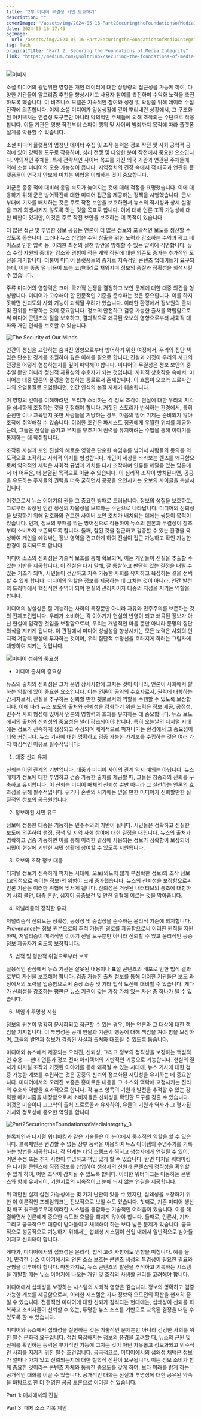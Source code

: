 ```yaml
---
title: "2부 미디어 무결성 기반 보호하기"
description: ""
coverImage: "/assets/img/2024-05-16-Part2SecuringtheFoundationsofMediaIntegrity_0.png"
date: 2024-05-16 17:45
ogImage: 
  url: /assets/img/2024-05-16-Part2SecuringtheFoundationsofMediaIntegrity_0.png
tag: Tech
originalTitle: "Part 2: Securing the Foundations of Media Integrity"
link: "https://medium.com/@soltrinox/securing-the-foundations-of-media-integrity-1092a1cb544a"
---
```



![이미지](/assets/img/2024-05-16-Part2SecuringtheFoundationsofMediaIntegrity_0.png)

소셜 미디어의 광범위한 영향은 개인 데이터에 대한 상당량의 접근성을 가능케 하여, 다양한 기관들이 알고리즘 추천을 향상시키고 사용자 참여를 촉진하며 수익화 노력을 촉진하도록 했습니다. 이 비즈니스 모델은 지속적인 참여와 성장 및 확장을 위해 데이터 수집 전략에 의존합니다. 이제 소셜 미디어가 일상생활에 깊이 뿌리내린 상황에서, 그 구조화된 아키텍처는 연결성 도구뿐만 아니라 악의적인 주체들에 의해 조작되는 수단으로 작용합니다. 이들 기관은 영향 작전부터 스파이 행위 및 사이버 범죄까지 목적에 따라 플랫폼 설계를 악용할 수 있습니다.

소셜 미디어 플랫폼의 엄청난 데이터 수집 및 조작 능력은 정보 작전 및 사회 공학적 공격에 있어 강력한 도구로 작용하며, 심리 전쟁 및 다양한 분야 작전에서 중요한 요소입니다. 악의적인 주체들, 특히 전략적인 사이버 목표를 가진 외국 기관과 연관된 주체들에 의해 소셜 미디어의 오용 가능성이 큽니다. 지역정치의 긴장 속에서 적 대국과 연관된 플랫폼들이 언국가 안보에 미치는 위협을 이해하는 것이 중요합니다.

미군은 종종 적에 대비해 응답 속도가 늦어지는 것에 대해 걱정을 표명했습니다. 이에 대응하기 위해 군은 방어작전에 대한 미디어 접근을 제공하는 정책을 시행했습니다. 군사 부대에 기자를 배치하는 것은 주로 작전 보안을 보호하면서 뉴스의 적시성과 상세 설명을 크게 희생시키지 않도록 하는 것을 목표로 합니다. 이에 대해 언론 조작 가능성에 대한 비판이 있지만, 이것은 주로 작전 보안을 보호하는 데 목적이 있습니다.

<div class="content-ad"></div>

더 많은 접근 및 투명한 정보 공유는 언론이 더 많은 정보와 포괄적인 보도를 생산할 수 있도록 돕습니다. 그러나 뉴스 산업은 수익 창출을 위한 노력과 감소하는 수익과 광고 베이스로 인한 압력 등, 이러한 최선의 실천 방안을 방해할 수 있는 압력에 직면합니다. 뉴스 수집 자원의 중대한 감소와 경험이 적은 계약 직원에 대한 의존도 증가는 추가적인 도전을 제기합니다. 더불어 미디어 플랫폼들의 증가로 지속적인 콘텐츠 업데이트가 요구되는데, 이는 종종 덜 비용이 드는 코멘터리로 채워지며 정보의 품질과 정확성을 희석시킬 수 있습니다.

주류 미디어의 영향력은 크며, 국가적 논쟁을 결정하고 보안 문제에 대한 대중 의견을 형성합니다. 미디어가 고수해야 할 전문적인 기준을 준수하는 것은 중요합니다. 이를 하지 못하면 신뢰도와 사회 기능이 퇴색될 우려가 있습니다. 이러한 환경에서 정보원의 출처 및 진위를 보장하는 것이 중요합니다. 정보의 안전하고 검증 가능한 출처를 확립함으로써 미디어 콘텐츠의 질을 보호하고, 결과적으로 왜곡된 오보의 영향으로부터 사회적 대화와 개인 인식을 보호할 수 있습니다.

![The Security of Our Minds](/assets/img/2024-05-16-Part2SecuringtheFoundationsofMediaIntegrity_1.png)

<div class="content-ad"></div>

인간의 정신을 교란하는 숨겨진 영향으로부터 방어하기 위한 여정에서, 우리의 집단 책임은 단순한 경계를 초월하여 깊은 이해를 필요로 합니다; 진실과 거짓이 우리의 사고의 전장을 어떻게 형성하는지를 깊이 파악해야 합니다. 미디어의 무결성은 정보 보안의 중추일 뿐만 아니라 정신적 자율성의 수호자가 되는 것입니다. 사회적 상호작용 속에서, 미디어는 대중 담론의 풍경을 형성하는 통로로서 존재합니다. 이 흐름이 오보와 프로파간다의 오염물질로 오염된다면, 인간 인식의 본질 자체가 훼손됩니다.

이 영향의 깊이를 이해하려면, 우리가 소비하는 각 정보 조각이 현실에 대한 우리의 지각을 섬세하게 조정하는 것을 인정해야 합니다. 거짓된 스토리가 번식하는 환경에서, 특히 순진한 이나 교육받지 못한 사람들을 겨냥하는 경우, 마음의 방어 기제는 준비되지 않아 조작에 취약해질 수 있습니다. 이러한 조건은 파시스트 정권에게 우월한 위치를 제공하는데, 그들은 진실을 숨기고 무지를 부추기며 권력을 유지하려는 수법을 통해 이야기를 통제하는 데 착취합니다.

조작된 사실과 꼬인 진실의 해로운 영향은 단순한 속임수를 넘어서 사람들의 동의를 의도적으로 조작하고 사회적 의지를 형성합니다. 개인이 세상을 바라보는 렌즈를 왜곡함으로써 악의적인 세력은 사회적 규범과 가치를 다시 조작하며 인류를 깨달음 있는 담론에서 더 어두운, 더 분열된 목적으로 이끌 수 있습니다. 이 심리적 조작이 방치된다면, 공공을 유도하는 주자들의 권력을 더욱 굳히면서 공공을 오인시키는 오보의 사이클을 촉발시킵니다.

이것으로서 뉴스 이야기의 권을 그 중요한 방패로 드러납니다. 정보의 성질을 보호하고, 그로부터 확장된 인간 정신의 자율성을 보호하는 수단으로 나타납니다. 미디어의 신뢰성을 보장하기 위해 암호화와 견고한 사이버 보안 조치가 배치되는 데에는 쌍둥이 목적이 있습니다. 먼저, 정보의 부패를 막는 방어선으로 작용하여 뉴스의 원본과 무결성이 창조부터 소비까지 보존되도록 합니다. 둘째, 참된 것을 접근하고 검증할 수 있는 환경을 육성하여 개인을 에워싸는 정보 영역을 견고하게 하여 진실이 접근 가능하고 확인 가능한 환경이 유지되도록 합니다.

<div class="content-ad"></div>

미디어 소스의 신뢰성은 기술적 보호를 통해 확보되며, 이는 개인들이 진실을 추출할 수 있는 기반을 제공합니다. 이 진실은 다시 말해, 잘 통찰하고 판단력 있는 결정을 내릴 수 있는 기초가 되며, 시민들이 건강하고 지속 가능한 사회를 유지하고 육성하는 길을 선택할 수 있게 합니다. 미디어의 역할은 정보를 제공하는 데 그치는 것이 아니라, 인간 발전의 드라마에서 핵심적인 주역이 되어 현실의 관리자이자 대중의 지성을 지키는 역할을 합니다.

미디어의 성실성은 잘 기능하는 사회의 특징뿐만 아니라 자유와 민주주의를 보존하는 것의 전제조건입니다. 우리가 소비하는 각 이야기가 현실의 반영이 되고 왜곡된 정보가 아닌 현실에 입각한 것임을 보장함으로써, 우리는 개별적인 마음 뿐만 아니라 문명의 집단 의식을 지키게 됩니다. 이 관점에서 미디어 성실성을 향상시키는 모든 노력은 사회의 인지적 저항력 향상에 투자하는 것이며, 우리 집단적 수평선을 흐려지게 하려는 그림자에 대항하여 지키는 것입니다.

![미디어 성취의 중요성](/assets/img/2024-05-16-Part2SecuringtheFoundationsofMediaIntegrity_2.png)

- 미디어 출처의 중요성

<div class="content-ad"></div>

뉴스의 출처와 신뢰성은 그저 운영 상세사항에 그치는 것이 아니라, 언론이 사회에서 발하는 역할에 있어 중요한 요소입니다. 이는 언론이 공익의 수호자로서, 권력에 대항하는 감시자로서, 진실을 추구하는 신뢰할 만한 횃불로서의 역할을 수행할 수 있도록 보장합니다. 이에 따라 뉴스 보도의 출처와 신뢰성을 강화하기 위한 노력은 정보 제공, 공정성, 민주적 사회 형성에 있어서 언론의 영향력과 효과를 유지하는 데 중요합니다. 뉴스 보도에서의 출처와 신뢰성의 중요성은 널리 강조되어야 합니다. 특히 오늘날의 디지털 시대에는 정보가 신속하게 생성되고 수정되며 세계적으로 퍼져나가는 환경에서 그 중요성이 더욱 커집니다. 뉴스 기사에 대한 명확하고 검증 가능한 가계보를 수립하는 것은 여러 가지 핵심적인 이유로 필수적입니다:

1. 대중 신뢰 유지

신뢰는 어떤 관계의 기반입니다. 대중과 미디어 사이의 관계 역시 예외는 아닙니다. 뉴스 매체가 정보에 대한 투명하고 검증 가능한 출처를 제공할 때, 그들은 청중과의 신뢰를 구축하고 유지합니다. 이 신뢰는 미디어 매체의 신뢰성 뿐만 아니라 그 실천하는 언론의 효과성을 위해 필수적입니다. 위기나 혼란의 시기에는 믿을 만한 미디어가 신뢰할만한 실질적인 정보의 공급원입니다.

2. 정보화된 시민 유도

<div class="content-ad"></div>

정보에 정통한 대중은 기능하는 민주주의의 기반이 됩니다. 시민들은 정확하고 진실한 보도에 의존하여 행정, 정책 및 지역 사회 참여에 대한 결정을 내립니다. 뉴스의 출처가 명확하고 검증 가능하면 이를 통해 이러한 결정에 사용되는 정보가 정확함이 보장되어 시민이 현실에 기반한 시민 생활에 참여할 수 있도록 지원됩니다.

3. 오보와 조작 정보 대응

디지털 정보가 신속하게 퍼지는 시대에, 오보(의도치 않게 부정확한 정보)와 조작 정보(고의적으로 속이는 정보)의 위험이 크게 증가했습니다. 뉴스의 신뢰성을 보장함으로써 언론 기관은 이러한 위협에 맞서게 됩니다. 신뢰성은 거짓된 내러티브의 풍조에 대항하여 사회 불안, 대중 혼란, 심지어 공중보건 및 안전 위협에 이르는 것을 막아줍니다.

4. 저널리즘의 정직한 유지

<div class="content-ad"></div>

저널리즘적 신뢰도는 정확성, 공정성 및 중립성을 준수하는 윤리적 기준에 의지합니다. Provenance는 정보 원본으로의 추적 가능한 경로를 제공함으로써 이러한 원칙을 지원하며, 저널리즘이 매력적인 이야기 전달 도구뿐만 아니라 신뢰할 수 있고 윤리적인 공중정보 제공자가 되도록 보장합니다.

5. 법적 및 평판적 위험으로부터 보호

실용적인 관점에서 뉴스 기관은 잘못된 내용이나 표절 콘텐츠의 배포로 인한 법적 결과로부터 자신을 보호해야 합니다. 검증 가능한 출처 정보를 통해 이러한 기관들은 보도 과정에서의 노력을 입증함으로써 중상 소송 및 기타 법적 도전에 대비할 수 있습니다. 게다가 신뢰성을 강조하는 평판은 뉴스 기관이 갖는 가장 가치 있는 자산 중 하나가 될 수 있습니다.

6. 책임과 투명성 지원

<div class="content-ad"></div>

정보의 원본이 명확히 문서화되고 접근할 수 있는 경우, 이는 언론과 그 대상에 대한 책임을 지지합니다. 이 투명성은 공개 인물과 기관이 행동에 대해 책임을 져야 함을 보장하며, 그들의 발언과 정보가 검증된 사실과 출처와 대조될 수 있도록 돕습니다.

미디어와 뉴스에서 제공되는 오리진, 신뢰성, 그리고 정보의 정직성을 보장하는 핵심적인 수용 — 현대 언론과 정보 전파 아키텍처의 기반적인 기둥으로 기능합니다. 현실의 질서가 디지털 조작과 거짓된 이야기를 통해 왜곡될 수 있는 시대에, 뉴스 기사에 대한 검증 가능한 계보를 수립하는 것은 공중의 신뢰와 정보화된 시민성을 유지하는 데 중요합니다. 미디어에서의 오리진 보증은 흥미로운 내용을 그 소스와 맥락에 고정시키는 진리의 수호자 역할을 효과적으로 합니다. 각 뉴스 항목의 기원과 발전을 추적할 수 있는 강력한 메커니즘을 내장함으로써 소비자들은 신뢰성을 확인할 도구를 갖출 수 있습니다. 이것은 미술이나 고고학의 출처 프로토콜과 유사하여, 유물의 기원과 역사가 그 평가된 가치와 정토성에 중요한 역할을 합니다.


![Part2SecuringtheFoundationsofMediaIntegrity_3](/assets/img/2024-05-16-Part2SecuringtheFoundationsofMediaIntegrity_3.png)


블록체인과 디지털 워터마킹과 같은 기술들은 이 분야에서 중추적인 역할을 할 수 있습니다. 블록체인은 변경할 수 없는 장부 능력을 이용하여 뉴스 아이템의 수명주기를 기록하는 방법을 제공합니다. 각 단계는 타임 스탬프가 찍히고 생성자에게 연결될 수 있어, 어떤 수정 또는 추가 사항이 투명하고 책임 있게 할 수 있습니다. 반면 디지털 워터마킹은 디지털 콘텐츠에 직접 정보를 삽입하여 생성자의 신원과 콘텐츠의 정직성을 확인할 수 있게 하여, 어떤 조작이 감지될 수 있도록 합니다. 이러한 워터마크는 이동하는 콘텐츠와 함께 유지되어, 기원지로의 지속적이고 눈에 띄지 않는 연결을 제공합니다.

<div class="content-ad"></div>

위 제안된 실제 실현 가능성에는 몇 가지 난관이 있을 수 있지만, 섭왜성을 보장하기 위한 이 이론적인 프레임워크는 진보적으로 보일 수도 있습니다. 첫째로, 기존 미디어 생산 및 배포 워크플로우에 이러한 시스템을 통합하는 기술적인 어려움이 있습니다. 이를 해결하면서 언론에게 중요한 속도와 효율을 해치지 않아야 합니다. 둘째로, 언론사, 기자, 그리고 궁극적으로 대중이 받아들이고 채택해야 하는 보다 넓은 문제가 있습니다. 궁극적으로 성공적으로 기능하기 위해서는 섭왜성 시스템이 산업 내에서 일반적으로 받아들여지고 신뢰돼야 합니다.

게다가, 미디어에서의 섭왜성은 윤리적, 법적 고려 사항에도 영향을 미칩니다. 예를 들어, 민감한 뉴스 이야기에서의 언론 소스 보호는 콘텐츠 생성의 투명성이 필요한 필요와 균형을 이루어야 합니다. 마찬가지로, 뉴스 콘텐츠의 발전을 추적하고 기록하는 시스템을 개발할 때는 뉴스 이야기에 나오는 개인 및 조직의 사생활 권리를 고려해야 합니다.

미디어에서 섭왜성을 보장하는 시스템의 사회적 영향은 깊습니다. 정보의 명확하고 검증 가능한 계보를 제공함으로써, 이러한 시스템은 가짜 정보와 오도전의 확산을 현저히 줄일 수 있습니다. 전통적인 미디어에 대한 신뢰가 침식되는 현대에는, 섭왜성이 신뢰를 회복하고 소비자들이 신뢰할 수 있는, 투명한 뉴스 소스를 기반으로 교육된 결정을 내릴 수 있도록 할 수 있습니다.

미디어와 뉴스에서 섭왜성을 실현하는 것은 기술적인 문제뿐만 아니라 건강한 사회를 위한 필수 문화적 요구입니다. 점점 복잡해지는 정보의 풍경을 고려할 때, 뉴스의 근원 및 진위를 확인하는 능력은 부가적인 기능에 그치는 것이 아닌 자유롭고 정보화되고 민주적인 사회를 지키기 위한 필수 조건입니다. 궁극적으로, 미디어에서의 섭왜성 채택은 정보가 얼마나 가치 있고 신뢰되는지에 대한 철학적 전환이 요구됩니다. 이는 정보 소비가 함께 중요한 것이라는 콘텐츠 자체와 동등한 중요도를 갖게 하여, 보다 미래를 밝게 하는 공개적인 대화를 이끌 수 있습니다. 공개적인 대화는 진실과 투명성에 대한 공유된 약속을 바탕으로 한 더 현명한 공공 토론으로 이어질 수 있습니다.

<div class="content-ad"></div>

Part 1: 매체에서의 진실

Part 3: 매체 소스 기록 제안